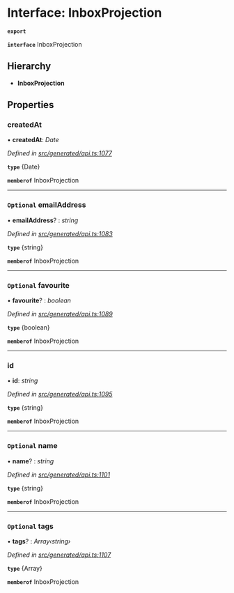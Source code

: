 # Interface: InboxProjection

**`export`** 

**`interface`** InboxProjection

## Hierarchy

* **InboxProjection**

## Properties

###  createdAt

• **createdAt**: *Date*

*Defined in [src/generated/api.ts:1077](https://github.com/mailslurp/mailslurp-client/blob/2f39d3c/src/generated/api.ts#L1077)*

**`type`** {Date}

**`memberof`** InboxProjection

___

### `Optional` emailAddress

• **emailAddress**? : *string*

*Defined in [src/generated/api.ts:1083](https://github.com/mailslurp/mailslurp-client/blob/2f39d3c/src/generated/api.ts#L1083)*

**`type`** {string}

**`memberof`** InboxProjection

___

### `Optional` favourite

• **favourite**? : *boolean*

*Defined in [src/generated/api.ts:1089](https://github.com/mailslurp/mailslurp-client/blob/2f39d3c/src/generated/api.ts#L1089)*

**`type`** {boolean}

**`memberof`** InboxProjection

___

###  id

• **id**: *string*

*Defined in [src/generated/api.ts:1095](https://github.com/mailslurp/mailslurp-client/blob/2f39d3c/src/generated/api.ts#L1095)*

**`type`** {string}

**`memberof`** InboxProjection

___

### `Optional` name

• **name**? : *string*

*Defined in [src/generated/api.ts:1101](https://github.com/mailslurp/mailslurp-client/blob/2f39d3c/src/generated/api.ts#L1101)*

**`type`** {string}

**`memberof`** InboxProjection

___

### `Optional` tags

• **tags**? : *Array‹string›*

*Defined in [src/generated/api.ts:1107](https://github.com/mailslurp/mailslurp-client/blob/2f39d3c/src/generated/api.ts#L1107)*

**`type`** {Array<string>}

**`memberof`** InboxProjection
